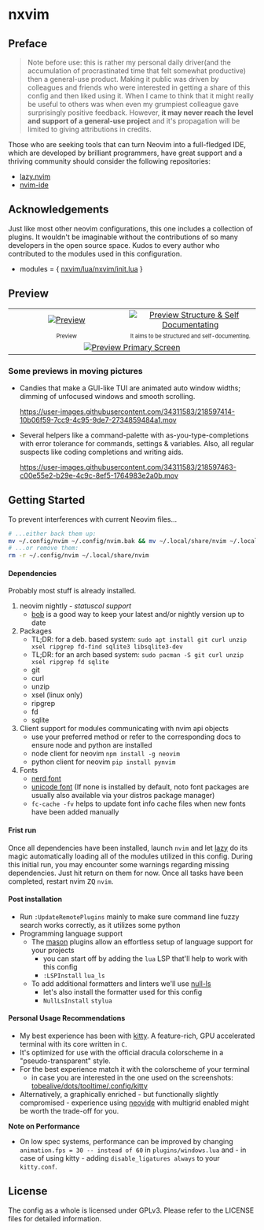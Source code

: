 # nxvim

## Preface

> Note before use: this is rather my personal daily driver(and the accumulation of procrastinated time that felt somewhat productive) then a general-use product. Making it public was driven by colleagues and friends who were interested in getting a share of this config and then liked using it. When I came to think that it might really be useful to others was when even my grumpiest colleague gave surprisingly positive feedback. However, **it may never reach the level and support of a general-use project** and it's propagation will be limited to giving attributions in credits.

Those who are seeking tools that can turn Neovim into a full-fledged IDE, which are developed by brilliant programmers, have great support and a thriving community should consider the following repositories:

- [lazy.nvim](https://github.com/folke/lazy.nvim)
- [nvim-ide](https://github.com/ldelossa/nvim-ide)

## Acknowledgements

Just like most other neovim configurations, this one includes a collection of plugins. It wouldn't be imaginable without the contributions of so many developers in the open source space. Kudos to every author who contributed to the modules used in this configuration.

- modules = { [nxvim/lua/nxvim/init.lua](https://github.com/tenxsoydev/nxvim/blob/main/lua/nxvim/init.lua#L17) }

## Preview

<table>
  <tr align="center">
    <td width="400">
    <a target="_blank" href="https://user-images.githubusercontent.com/34311583/218542267-17aec35d-1469-4576-8f75-bec75c976ba9.png">
      <img alt="Preview" src="https://user-images.githubusercontent.com/34311583/218542267-17aec35d-1469-4576-8f75-bec75c976ba9.png">
    </a>
    </td>
    <td width="400">
    <a target="_blank" href="https://user-images.githubusercontent.com/34311583/218549911-5b302057-1020-426e-87cb-ebb567f18f5c.png">
      <img alt="Preview Structure & Self Documentating" src="https://user-images.githubusercontent.com/34311583/218549911-5b302057-1020-426e-87cb-ebb567f18f5c.png">
    </a>
    </td>
  </tr>
    <tr align="center">
    <td width="400">
    <sup><sub>Preview</sub></sup>
    </td>
    <td width="400">
    <sup><sub>It aims to be structured and self-documenting.</sub></sup>
    </td>
  </tr>
  <tr align="center">
    <td colspan="2">
    <a target="_blank" href="https://user-images.githubusercontent.com/34311583/218537322-e340b834-eb62-44f4-b991-4cabffd71010.png">
      <img alt="Preview Primary Screen" src="https://user-images.githubusercontent.com/34311583/218537322-e340b834-eb62-44f4-b991-4cabffd71010.png">
    </a>
    </td>
  </tr>
</table>

### Some previews in moving pictures

- Candies that make a GUI-like TUI are animated auto window widths; dimming of unfocused windows and smooth scrolling.

  https://user-images.githubusercontent.com/34311583/218597414-10b06f59-7cc9-4c95-9de7-2734859484a1.mov

- Several helpers like a command-palette with as-you-type-completions with error tolerance for commands, settings & variables. Also, all regular suspects like coding completions and writing aids.

  https://user-images.githubusercontent.com/34311583/218597463-c00e55e2-b29e-4c9c-8ef5-1764983e2a0b.mov

## Getting Started

To prevent interferences with current Neovim files...

```sh
# ...either back them up:
mv ~/.config/nvim ~/.config/nvim.bak && mv ~/.local/share/nvim ~/.local/share/nvim.bak
# ...or remove them:
rm -r ~/.config/nvim ~/.local/share/nvim
```

#### Dependencies

Probably most stuff is already installed.

1. neovim nightly - _statuscol support_
   - <a target="_blank" href="https://github.com/MordechaiHadad/bob">bob</a> is a good way to keep your latest and/or nightly version up to date
2. Packages
   - TL;DR: for a deb. based system: `sudo apt install git curl unzip xsel ripgrep fd-find sqlite3 libsqlite3-dev`
   - TL;DR: for an arch based system: `sudo pacman -S git curl unzip xsel ripgrep fd sqlite`
   - git
   - curl
   - unzip
   - xsel (linux only)
   - ripgrep
   - fd
   - sqlite
3. Client support for modules communicating with nvim api objects
   - use your preferred method or refer to the corresponding docs to ensure node and python are installed
   - node client for neovim `npm install -g neovim`
   - python client for neovim `pip install pynvim`
4. Fonts
   - <a target="_blank" href="https://github.com/ryanoasis/nerd-fonts/#patched-fonts">nerd font</a>
   - <a target="_blank" href="https://github.com/googlefonts/noto-emoji">unicode font</a> (If none is installed by default, noto font packages are usually also available via your distros package manager)
   - `fc-cache -fv` helps to update font info cache files when new fonts have been added manually

#### Frist run

Once all dependencies have been installed, launch `nvim` and let <a target="_blank" href="https://github.com/folke/lazy.nvim">lazy</a> do its magic automatically loading all of the modules utilized in this config.
During this initial run, you may encounter some warnings regarding missing dependencies. Just hit return on them for now. Once all tasks have been completed, restart nvim <kbd>ZQ</kbd> `nvim`.

#### Post installation

- Run `:UpdateRemotePlugins` mainly to make sure command line fuzzy search works correctly, as it utilizes some python
- Programming language support
  - The <a target="_blank" href="https://github.com/williamboman/mason-lspconfig.nvim">mason</a> plugins allow an effortless setup of language support for your projects
    - you can start off by adding the `lua` LSP that'll help to work with this config
    - `:LSPInstall` `lua_ls`
  - To add additional formatters and linters we'll use <a target="_blank" href="https://github.com/jose-elias-alvarez/null-ls.nvim">null-ls</a>
    - let's also install the formatter used for this config
    - `NullLsInstall` `stylua`

#### Personal Usage Recommendations

- My best experience has been with [kitty](https://github.com/kovidgoyal/kitty). A feature-rich, GPU accelerated terminal with its core written in `C`.
- It's optimized for use with the official dracula colorscheme in a "pseudo-transparent" style.
- For the best experience match it with the colorscheme of your terminal
  - in case you are interested in the one used on the screenshots: <a target="_blank" href="https://github.com/tobealive/dots/tree/tooltime/.config/kitty">tobealive/dots/tooltime/.config/kitty</a>
- Alternatively, a graphically enriched - but functionally slightly compromised - experience using [neovide](https://github.com/neovide/neovide/) with multigrid enabled might be worth the trade-off for you.

**Note on Performance**

- On low spec systems, performance can be improved by changing `animation.fps = 30 -- instead of 60` in `plugins/windows.lua` and - in case of using kitty - adding `disable_ligatures always` to your `kitty.conf`.

## License

The config as a whole is licensed under GPLv3. Please refer to the LICENSE files for detailed information.
